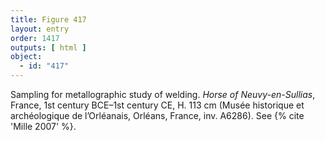 ```yaml
---
title: Figure 417
layout: entry
order: 1417
outputs: [ html ]
object:
  - id: "417"
---
```


Sampling for metallographic study of welding. *Horse of Neuvy-en-Sullias*, France, 1st century BCE–1st century CE, H. 113 cm (Musée historique et archéologique de l’Orléanais, Orléans, France, inv. A6286). See {% cite 'Mille 2007' %}.
